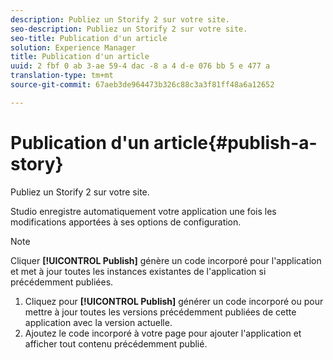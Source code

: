```yaml
---
description: Publiez un Storify 2 sur votre site.
seo-description: Publiez un Storify 2 sur votre site.
seo-title: Publication d'un article
solution: Experience Manager
title: Publication d'un article
uuid: 2 fbf 0 ab 3-ae 59-4 dac -8 a 4 d-e 076 bb 5 e 477 a
translation-type: tm+mt
source-git-commit: 67aeb3de964473b326c88c3a3f81ff48a6a12652

---
```



# Publication d&#39;un article{#publish-a-story}

Publiez un Storify 2 sur votre site.

Studio enregistre automatiquement votre application une fois les modifications apportées à ses options de configuration.

>[!NOTE]
>
>Cliquer **[!UICONTROL Publish]** génère un code incorporé pour l&#39;application et met à jour toutes les instances existantes de l&#39;application si précédemment publiées.

1. Cliquez pour **[!UICONTROL Publish]** générer un code incorporé ou pour mettre à jour toutes les versions précédemment publiées de cette application avec la version actuelle.
1. Ajoutez le code incorporé à votre page pour ajouter l&#39;application et afficher tout contenu précédemment publié.
